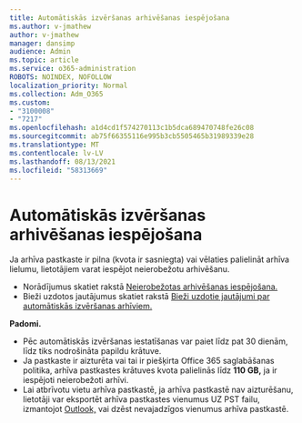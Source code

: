 ```yaml
---
title: Automātiskās izvēršanas arhivēšanas iespējošana
ms.author: v-jmathew
author: v-jmathew
manager: dansimp
audience: Admin
ms.topic: article
ms.service: o365-administration
ROBOTS: NOINDEX, NOFOLLOW
localization_priority: Normal
ms.collection: Adm_O365
ms.custom:
- "3100008"
- "7217"
ms.openlocfilehash: a1d4cd1f574270113c1b5dca689470748fe26c08
ms.sourcegitcommit: ab75f66355116e995b3cb5505465b31989339e28
ms.translationtype: MT
ms.contentlocale: lv-LV
ms.lasthandoff: 08/13/2021
ms.locfileid: "58313669"
---
```

# <a name="enable-auto-expanding-archiving"></a>Automātiskās izvēršanas arhivēšanas iespējošana

Ja arhīva pastkaste ir pilna (kvota ir sasniegta) vai vēlaties palielināt arhīva lielumu, lietotājiem varat iespējot neierobežotu arhivēšanu.

- Norādījumus skatiet rakstā [Neierobežotas arhivēšanas iespējošana.](https://docs.microsoft.com/office365/securitycompliance/enable-unlimited-archiving)
- Bieži uzdotos jautājumus skatiet rakstā [Bieži uzdotie jautājumi par automātiskās izvēršanas arhīviem.](https://blogs.technet.microsoft.com/exchange/2018/04/09/office-365-auto-expanding-archives-faq/)

**Padomi.**

- Pēc automātiskās izvēršanas iestatīšanas var paiet līdz pat 30 dienām, līdz tiks nodrošināta papildu krātuve.
- Ja pastkaste ir aizturēta vai tai ir piešķirta Office 365 saglabāšanas politika, arhīva pastkastes krātuves kvota palielinās līdz **110 GB,** ja ir iespējoti neierobežoti arhīvi.
- Lai atbrīvotu vietu arhīva pastkastē, ja arhīva pastkastē nav aizturēšanu, lietotāji var eksportēt arhīva pastkastes vienumus UZ PST failu, izmantojot [Outlook,](https://support.office.com/article/Export-or-backup-email-contacts-and-calendar-to-an-Outlook-pst-file-14252b52-3075-4e9b-be4e-ff9ef1068f91) vai dzēst nevajadzīgos vienumus arhīva pastkastē.
